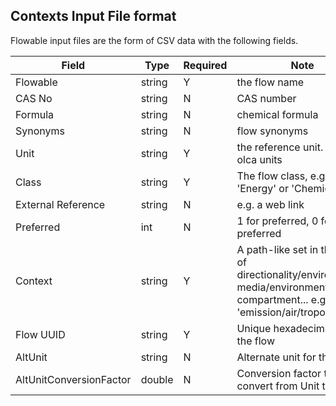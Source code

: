 ## Contexts Input File format

Flowable input files are the form of CSV data with the following fields.

 Field | Type | Required |  Note |
----------- |  ---- | ---------| -----  |
 Flowable | string | Y | the flow name |
 CAS No | string | N | CAS number |
 Formula | string | N | chemical formula|
 Synonyms | string | N | flow synonyms
 Unit | string | Y  | the reference unit. uses olca units |
 Class | string | Y | The flow class, e.g. 'Energy' or 'Chemical' |
 External Reference | string | N | e.g. a web link |
 Preferred | int |  N |   1 for preferred, 0 for non-preferred
 Context | string | Y | A path-like set in the form of directionality/environmental media/environmental compartment... e.g. 'emission/air/tropophere'|  
 Flow UUID | string | Y | Unique hexadecimal ID for the flow |
 AltUnit | string | N | Alternate unit for the flow |
 AltUnitConversionFactor | double | N | Conversion factor to convert from Unit to AltUnit | 
